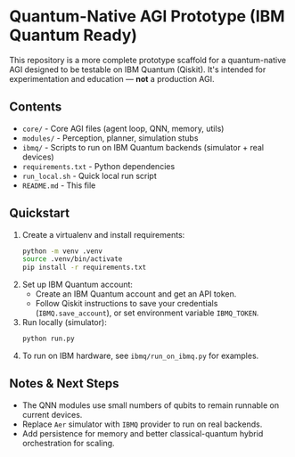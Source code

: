 # Quantum-Native AGI Prototype (IBM Quantum Ready)

This repository is a more complete prototype scaffold for a quantum-native AGI designed to be testable on IBM Quantum (Qiskit). It's intended for experimentation and education — **not** a production AGI.

## Contents
- `core/` - Core AGI files (agent loop, QNN, memory, utils)
- `modules/` - Perception, planner, simulation stubs
- `ibmq/` - Scripts to run on IBM Quantum backends (simulator + real devices)
- `requirements.txt` - Python dependencies
- `run_local.sh` - Quick local run script
- `README.md` - This file

## Quickstart
1. Create a virtualenv and install requirements:
   ```bash
   python -m venv .venv
   source .venv/bin/activate
   pip install -r requirements.txt
   ```
2. Set up IBM Quantum account:
   - Create an IBM Quantum account and get an API token.
   - Follow Qiskit instructions to save your credentials (`IBMQ.save_account`), or set environment variable `IBMQ_TOKEN`.
3. Run locally (simulator):
   ```bash
   python run.py
   ```
4. To run on IBM hardware, see `ibmq/run_on_ibmq.py` for examples.

## Notes & Next Steps
- The QNN modules use small numbers of qubits to remain runnable on current devices.
- Replace `Aer` simulator with `IBMQ` provider to run on real backends.
- Add persistence for memory and better classical-quantum hybrid orchestration for scaling.
